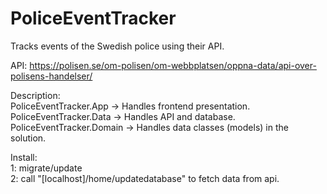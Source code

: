 # PoliceEventTracker
Tracks events of the Swedish police using their API.

API: https://polisen.se/om-polisen/om-webbplatsen/oppna-data/api-over-polisens-handelser/

Description:<br/>
  PoliceEventTracker.App -> Handles frontend presentation.<br/>
  PoliceEventTracker.Data -> Handles API and database.<br/>
  PoliceEventTracker.Domain -> Handles data classes (models) in the solution.<br/>

Install:<br/>
  1: migrate/update<br/>
  2: call "[localhost]/home/updatedatabase" to fetch data from api.<br/>
